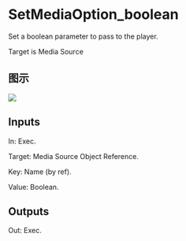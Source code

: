 # SetMediaOption_boolean

Set a boolean parameter to pass to the player.

Target is Media Source

## 图示

![]($-20221218-20022110.png)

## Inputs

In: Exec.

Target: Media Source Object Reference.

Key: Name (by ref).

Value: Boolean.  

## Outputs

Out: Exec.

